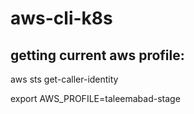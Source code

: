 # aws-cli-k8s

## getting current aws profile:
aws sts get-caller-identity

export AWS_PROFILE=taleemabad-stage
